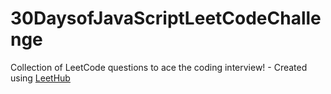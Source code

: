 # 30DaysofJavaScriptLeetCodeChallenge
Collection of LeetCode questions to ace the coding interview! - Created using [LeetHub](https://github.com/QasimWani/LeetHub)
